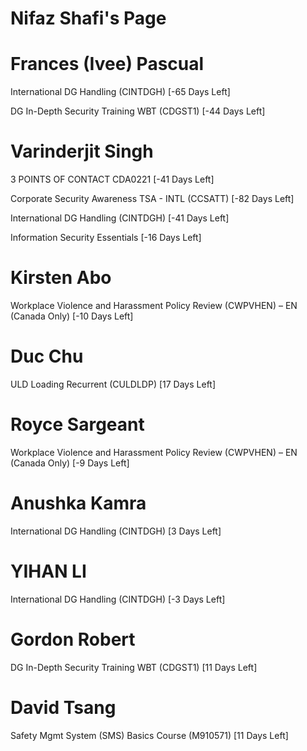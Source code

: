 # Nifaz Shafi's Page




# Frances (Ivee) Pascual


International DG Handling (CINTDGH) [-65 Days Left]

DG In-Depth Security Training WBT (CDGST1) [-44 Days Left]



# Varinderjit Singh


3 POINTS OF CONTACT CDA0221 [-41 Days Left]

Corporate Security Awareness TSA - INTL (CCSATT) [-82 Days Left]

International DG Handling (CINTDGH) [-41 Days Left]

Information Security Essentials [-16 Days Left]



# Kirsten Abo


Workplace Violence and Harassment Policy Review (CWPVHEN) – EN (Canada Only) [-10 Days Left]



# Duc Chu


ULD Loading Recurrent (CULDLDP) [17 Days Left]



# Royce Sargeant


Workplace Violence and Harassment Policy Review (CWPVHEN) – EN (Canada Only) [-9 Days Left]



# Anushka Kamra


International DG Handling (CINTDGH) [3 Days Left]



# YIHAN LI


International DG Handling (CINTDGH) [-3 Days Left]



# Gordon Robert


DG In-Depth Security Training WBT (CDGST1) [11 Days Left]



# David Tsang


Safety Mgmt System (SMS) Basics Course (M910571) [11 Days Left]



